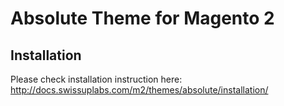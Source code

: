 # Absolute Theme for Magento 2

## Installation

Please check installation instruction here: 
http://docs.swissuplabs.com/m2/themes/absolute/installation/
